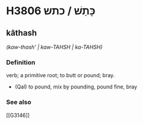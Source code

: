 # H3806 כָּתַשׁ / כתש

## kâthash

_(kaw-thash' | kaw-TAHSH | ka-TAHSH)_

### Definition

verb; a primitive root; to butt or pound; bray.

- (Qal) to pound, mix by pounding, pound fine, bray
### See also

[[G3146]]

